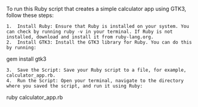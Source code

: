 
To run this Ruby script that creates a simple calculator app using GTK3, follow these steps:

	1.	Install Ruby: Ensure that Ruby is installed on your system. You can check by running ruby -v in your terminal. If Ruby is not installed, download and install it from ruby-lang.org.
	2.	Install GTK3: Install the GTK3 library for Ruby. You can do this by running:

gem install gtk3


	3.	Save the Script: Save your Ruby script to a file, for example, calculator_app.rb.
	4.	Run the Script: Open your terminal, navigate to the directory where you saved the script, and run it using Ruby:

ruby calculator_app.rb